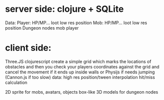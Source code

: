 # server side: clojure + SQLite
  Data:
    Player:
      HP/MP...
      loot
      low res position
    Mob:
      HP/MP...
      loot
      low res position
    Dungeon nodes
      mob
      player

# client side: 
  Three.JS 
  clojurescript 
  create a simple grid which marks the locations of obstacles and then you check your players coordinates against the grid and cancel the movement if it ends up inside walls
  or Physijs if needs jumping (Cannon.js if too slow)
  data:
    high res position/tween interpolation
    hit/miss calculation

2D sprite for mobs, avatars, objects 
box-like 3D models for dungeon nodes
